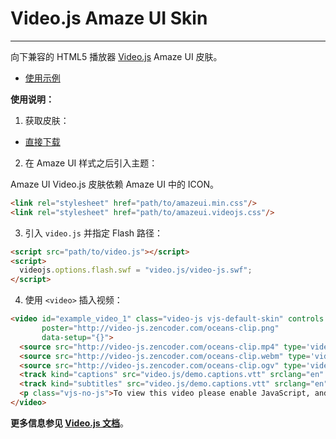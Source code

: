 # Video.js Amaze UI Skin
---

向下兼容的 HTML5 播放器 [Video.js](http://www.videojs.com/) Amaze UI 皮肤。

- [使用示例](http://amazeui.github.io/videojs/docs/demo.html)

**使用说明：**

1. 获取皮肤：

  - [直接下载](https://github.com/amazeui/videojs/archive/master.zip)

2. 在 Amaze UI 样式之后引入主题：

  Amaze UI Video.js 皮肤依赖 Amaze UI 中的 ICON。

  ```html
  <link rel="stylesheet" href="path/to/amazeui.min.css"/>
  <link rel="stylesheet" href="path/to/amazeui.videojs.css"/>
  ```

3. 引入 `video.js` 并指定 Flash 路径：

  ```html
  <script src="path/to/video.js"></script>
  <script>
    videojs.options.flash.swf = "video.js/video-js.swf";
  </script>
  ```

4. 使用 `<video>` 插入视频：

```html
<video id="example_video_1" class="video-js vjs-default-skin" controls preload="none" width="640" height="264"
       poster="http://video-js.zencoder.com/oceans-clip.png"
       data-setup="{}">
  <source src="http://video-js.zencoder.com/oceans-clip.mp4" type='video/mp4' />
  <source src="http://video-js.zencoder.com/oceans-clip.webm" type='video/webm' />
  <source src="http://video-js.zencoder.com/oceans-clip.ogv" type='video/ogg' />
  <track kind="captions" src="video.js/demo.captions.vtt" srclang="en" label="English"></track><!-- Tracks need an ending tag thanks to IE9 -->
  <track kind="subtitles" src="video.js/demo.captions.vtt" srclang="en" label="English"></track><!-- Tracks need an ending tag thanks to IE9 -->
  <p class="vjs-no-js">To view this video please enable JavaScript, and consider upgrading to a web browser that <a href="http://videojs.com/html5-video-support/" target="_blank">supports HTML5 video</a></p>
</video>
```

**更多信息参见 [Video.js 文档](https://github.com/videojs/video.js/blob/stable/docs/index.md)**。
